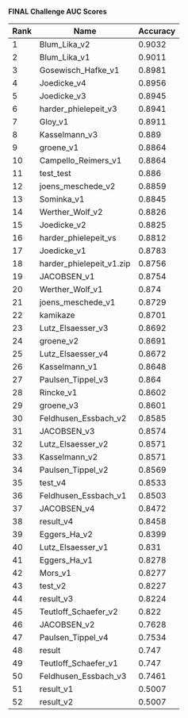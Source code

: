 **FINAL Challenge AUC Scores**


|Rank|Name|Accuracy|
|----|-----|---|
|1|Blum_Lika_v2|0.9032| 
|2|Blum_Lika_v1|0.9011| 
|3|Gosewisch_Hafke_v1|0.8981| 
|4|Joedicke_v4|0.8956| 
|5|Joedicke_v3|0.8945| 
|6|harder_phielepeit_v3|0.8941| 
|7|Gloy_v1|0.8911| 
|8|Kasselmann_v3|0.889| 
|9|groene_v1|0.8864| 
|10|Campello_Reimers_v1|0.8864| 
|11|test_test|0.886| 
|12|joens_meschede_v2|0.8859| 
|13|Sominka_v1|0.8845| 
|14|Werther_Wolf_v2|0.8826| 
|15|Joedicke_v2|0.8825| 
|16|harder_phielepeit_vs|0.8812| 
|17|Joedicke_v1|0.8783| 
|18|harder_phielepeit_v1.zip|0.8756| 
|19|JACOBSEN_v1|0.8754| 
|20|Werther_Wolf_v1|0.874| 
|21|joens_meschede_v1|0.8729| 
|22|kamikaze|0.8701| 
|23|Lutz_Elsaesser_v3|0.8692| 
|24|groene_v2|0.8691| 
|25|Lutz_Elsaesser_v4|0.8672| 
|26|Kasselmann_v1|0.8648| 
|27|Paulsen_Tippel_v3|0.864| 
|28|Rincke_v1|0.8602| 
|29|groene_v3|0.8601| 
|30|Feldhusen_Essbach_v2|0.8585| 
|31|JACOBSEN_v3|0.8574| 
|32|Lutz_Elsaesser_v2|0.8571| 
|33|Kasselmann_v2|0.8571| 
|34|Paulsen_Tippel_v2|0.8569| 
|35|test_v4|0.8533| 
|36|Feldhusen_Essbach_v1|0.8503| 
|37|JACOBSEN_v4|0.8472| 
|38|result_v4|0.8458| 
|39|Eggers_Ha_v2|0.8399| 
|40|Lutz_Elsaesser_v1|0.831| 
|41|Eggers_Ha_v1|0.8278| 
|42|Mors_v1|0.8277| 
|43|test_v2|0.8227| 
|44|result_v3|0.8224| 
|45|Teutloff_Schaefer_v2|0.822| 
|46|JACOBSEN_v2|0.7628| 
|47|Paulsen_Tippel_v4|0.7534| 
|48|result|0.747| 
|49|Teutloff_Schaefer_v1|0.747| 
|50|Feldhusen_Essbach_v3|0.7461| 
|51|result_v1|0.5007| 
|52|result_v2|0.5007| 
